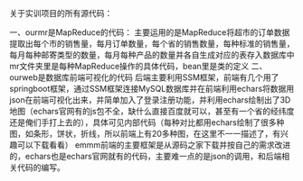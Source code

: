 关于实训项目的所有源代码：

一、ourmr是MapReduce的代码：
主要运用的是MapReduce将超市的订单数据提取出每个市的销售量，每月订单数量，每个省的销售数量，每种标准的销售量，每月每种邮寄类型的数量，每月每种产品的数量并各自生成对应的表存入数据库中
mr文件夹里是每种MapReduce操作的具体代码，bean里是类的定义
二、ourweb是数据库前端可视化的代码
后端主要利用SSM框架，前端有几个用了springboot框架，通过SSM框架连接MySQL数据库并在前端利用echars将数据用json在前端可视化出来，并简单加入了登录注册功能，并利用echars绘制出了3D地图（echars官网有的js包不全，缺什么直接百度就可以，甚至有一个省的经纬度还是俺们手打上去的），具体可见内部代码（每种对比都用echars绘制了很多种图，如条形，饼状，折线，所以前端上有20多种图，在这里不一一描述了，有兴趣可以下载看看）
emmm前端的主要框架是从源码之家下载并按自己的需求改进的，echars也是echars官网就有的代码，主要难一点的是json的调用，和后端相关代码的编写。

